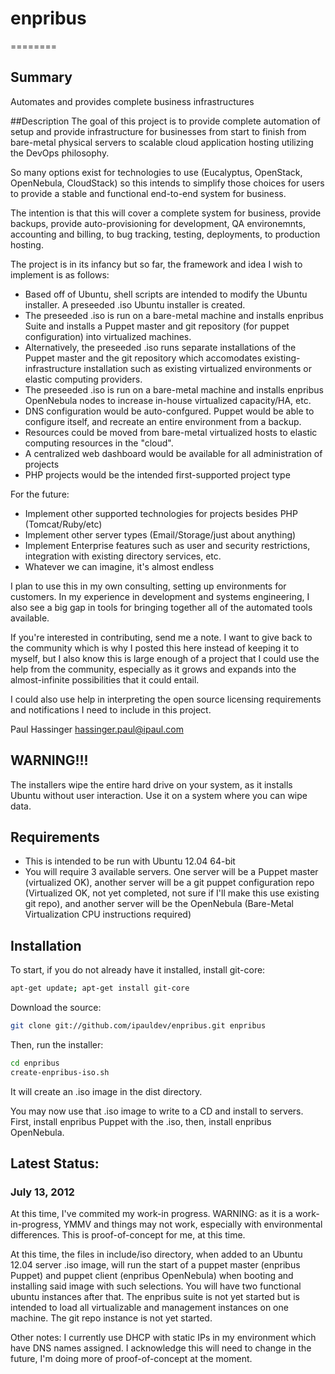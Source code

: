 # enpribus
========

## Summary
Automates and provides complete business infrastructures

##Description
The goal of this project is to provide complete automation of setup and provide infrastructure for businesses from start to finish from bare-metal physical servers to scalable cloud application hosting utilizing the DevOps philosophy.

So many options exist for technologies to use (Eucalyptus, OpenStack, OpenNebula, CloudStack) so this intends to simplify those choices for users to provide a stable and functional end-to-end system for business.

The intention is that this will cover a complete system for business, provide backups, provide auto-provisioning for development, QA environemnts, accounting and billing, to bug tracking, testing, deployments, to production hosting.

The project is in its infancy but so far, the framework and idea I wish to implement is as follows:

- Based off of Ubuntu, shell scripts are intended to modify the Ubuntu installer. A preseeded .iso Ubuntu installer is created.
- The preseeded .iso is run on a bare-metal machine and installs enpribus Suite and installs a Puppet master and git repository  (for puppet configuration) into virtualized machines.
- Alternatively, the preseeded .iso runs separate installations of the Puppet master and the git repository which accomodates existing-infrastructure installation such as existing virtualized environments or elastic computing providers.
- The preseeded .iso is run on a bare-metal machine and installs enpribus OpenNebula nodes to increase in-house virtualized capacity/HA, etc.
- DNS configuration would be auto-confgured. Puppet would be able to configure itself, and recreate an entire environment from a backup.
- Resources could be moved from bare-metal virtualized hosts to elastic computing resources in the "cloud".
- A centralized web dashboard would be available for all administration of projects
- PHP projects would be the intended first-supported project type

For the future:
- Implement other supported technologies for projects besides PHP (Tomcat/Ruby/etc)
- Implement other server types (Email/Storage/just about anything)
- Implement Enterprise features such as user and security restrictions, integration with existing directory services, etc.
- Whatever we can imagine, it's almost endless

I plan to use this in my own consulting, setting up environments for customers. In my experience in development and systems engineering, I also see a big gap in tools for bringing together all of the automated tools available.

If you're interested in contributing, send me a note. I want to give back to the community which is why I posted this here instead of keeping it to myself, but I also know this is large enough of a project that I could use the help from the community, especially as it grows and expands into the almost-infinite possibilities that it could entail.

I could also use help in interpreting the open source licensing requirements and notifications I need to include in this project.

Paul Hassinger
hassinger.paul@ipaul.com

## WARNING!!!
The installers wipe the entire hard drive on your system, as it installs Ubuntu without user interaction. Use it on a system where you can wipe data.

## Requirements
- This is intended to be run with Ubuntu 12.04 64-bit
- You will require 3 available servers. One server will be a Puppet master (virtualized OK), another server will be a git puppet configuration repo (Virtualized OK, not yet completed, not sure if I'll make this use existing git repo), and another server will be the OpenNebula (Bare-Metal Virtualization CPU instructions required)

## Installation
To start, if you do not already have it installed, install git-core:
```sh
apt-get update; apt-get install git-core
```

Download the source:
```sh
git clone git://github.com/ipauldev/enpribus.git enpribus
```

Then, run the installer:
```sh
cd enpribus
create-enpribus-iso.sh
```

It will create an .iso image in the dist directory.

You may now use that .iso image to write to a CD and install to servers. First, install enpribus Puppet with the .iso, then, install enpribus OpenNebula.

## Latest Status:

### July 13, 2012
At this time, I've commited my work-in progress. WARNING: as it is a work-in-progress, YMMV and things may not work, especially with environmental differences. This is proof-of-concept for me, at this time.

At this time, the files in include/iso directory, when added to an Ubuntu 12.04 server .iso image, will run the start of a puppet master (enpribus Puppet) and puppet client (enpribus OpenNebula) when booting and installing said image with such selections. You will have two functional ubuntu instances after that. The enpribus suite is not yet started but is intended to load all virtualizable and management instances on one machine. The git repo instance is not yet started.

Other notes: I currently use DHCP with static IPs in my environment which have DNS names assigned. I acknowledge this will need to change in the future, I'm doing more of proof-of-concept at the moment.

